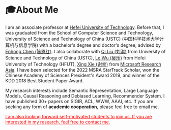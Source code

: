 # 🎓About Me
I am an associate professor at [Hefei University of Technology](https://www.hfut.edu.cn/). Before that, I was graduated from the School of Computer Science and Technology, University of Science and Technology of China (USTC) (中国科学技术大学计算机与信息学院) with a bachelor's degree and doctor's degree, advised by [Enhong Chen (陈恩红)](http://staff.ustc.edu.cn/~cheneh/). I also collaborate with [Qi Liu (刘淇)](http://staff.ustc.edu.cn/~qiliuql/) from University of Science and Technology of China (USTC), [Le Wu (吴乐)](https://le-wu.com/) from Hefei University of Technology (HFUT), [Xing Xie (谢幸)](https://www.microsoft.com/en-us/research/people/xingx/) from  [Microsoft Research Asia](https://www.microsoft.com/en-us/research/group/social-computing-beijing/). 
I have been selected for the 2022 MSRA StarTrack Scholar,  won the Chinese Academy of Sciences President's Award 2019, and winner of the KDD 2018 Best Student Paper Award.

My research interests include Semantic Representation, Large Language Models, Causal Reasoning and Debiased Learning, Recommender System. I have published 30+ papers on SIGIR, ACL, WWW, AAAI, etc. If you are seeking any form of **academic cooperation**, please feel free to email me.

[<font color=Red><u>I am also looking forward self-motivated students to join us. If you are interested in my research, feel free to contact me.</u></font>](mailto:zhang1028kun@gmail.com)
